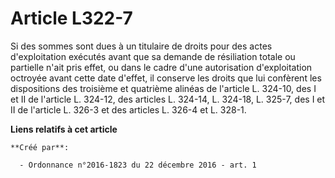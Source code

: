 # Article L322-7

Si des sommes sont dues à un titulaire de droits pour des actes d'exploitation exécutés avant que sa demande de résiliation
totale ou partielle n'ait pris effet, ou dans le cadre d'une autorisation d'exploitation octroyée avant cette date d'effet,
il conserve les droits que lui confèrent les dispositions des troisième et quatrième alinéas de l'article L. 324-10, des I et
II de l'article L. 324-12, des articles L. 324-14, L. 324-18, L. 325-7, des I et II de l'article L. 326-3 et des articles L.
326-4 et L. 328-1.

**Liens relatifs à cet article**

	**Créé par**:

	  - Ordonnance n°2016-1823 du 22 décembre 2016 - art. 1

